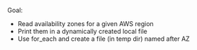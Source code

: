 Goal:
- Read availability zones for a given AWS region
- Print them in a dynamically created local file
- Use for_each and create a file (in temp dir) named after AZ